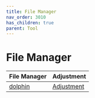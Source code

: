```yaml
---
title: File Manager
nav_order: 3010
has_children: true
parent: Tool
---
```



# File Manager

| File Manager | Adjustment |
| --- | --- |
| [dolphin](https://samwhelp.github.io/debian-adjustment/read/subject/tool/file-manager/dolphin.html) | [Adjustment](https://github.com/samwhelp/debian-adjustment/tree/main/prototype/tool/dolphin) |
